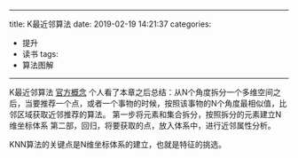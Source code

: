 
---
title: K最近邻算法
date: 2019-02-19 14:21:37
categories:
- 提升
- 读书
tags: 
- 算法图解
---

K最近邻算法 [官方概念](https://zh.wikipedia.org/wiki/%E6%9C%80%E8%BF%91%E9%84%B0%E5%B1%85%E6%B3%95) 
个人看了本章之后总结：从N个角度拆分一个多维空间之后，当要推荐一个点，或者一个事物的时候，按照该事物的N个角度最相似值，比邻区域获取近邻推荐的算法。
 第一步将元素和集合拆分，按照拆分的元素建立N维坐标体系
第二部，回归，将要获取的点，放入体系中，进行近邻属性分析。


KNN算法的关键点是N维坐标体系的建立，也就是特征的挑选。
